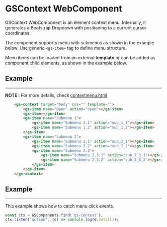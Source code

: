 # GSContext WebComponent
 
GSContext WebComponent is an element context menu. Internally, it generates a Bootstrap Dropdown with positioning to a current cursor coordinates.
 
The component supports menu with submenus as shown in the example below. Use generic ```<gs-item>``` tag to define menu structure.
 
Menu items can be loaded from an external **template** or can be added as component child elements, as shown in the example below.
 
## Example
---
 
**NOTE :** 
For more details, check [contextmenu.html](../../demos/contextmenu.html)

```html
    <gs-context target="body" css="" template="">
        <gs-item name="Open" action="open"></gs-item>
        <gs-item></gs-item>
        <gs-item name="Submenu 1">
            <gs-item name="Submenu 1.1" action="sub_1_1"></gs-item>
            <gs-item name="Submenu 1.2" action="sub_1_2"></gs-item>
        </gs-item>
        <gs-item name="Submenu 2">
            <gs-item name="Submenu 2.1" action="sub_2_1"></gs-item>
            <gs-item name="Submenu 2.2" action="sub_2_2"></gs-item>
            <gs-item name="Submenu 2.3">
                <gs-item name="Submenu 2.3.1" action="sub_2_3_1"></gs-item>
                <gs-item name="Submenu 2.3.2" action="sub_2_3_2"></gs-item>
            </gs-item>              
        </gs-item>        
    </gs-context>
```
 
## Example
---
 
This example shows how to catch menu click events.
 
```JavaScript
const ctx = GSComponents.find('gs-context');
ctx.listen('action', (e) => console.log(e.detail));
```

